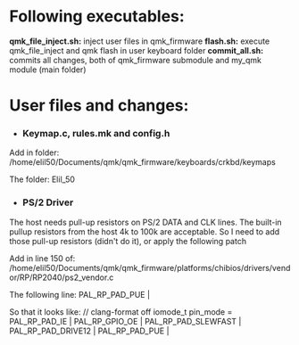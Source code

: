 # Following executables:

**qmk_file_inject.sh:** inject user files in qmk_firmware
**flash.sh:** execute qmk_file_inject and qmk flash in user keyboard folder
**commit_all.sh:** commits all changes, both of qmk_firmware submodule and my_qmk module (main folder) 

# User files and changes:

* ### Keymap.c, rules.mk and config.h

Add in folder:
/home/elil50/Documents/qmk/qmk_firmware/keyboards/crkbd/keymaps

The folder:
Elil_50

* ### PS/2 Driver

The host needs pull-up resistors on PS/2 DATA and CLK lines. The built-in pullup resistors from the host 4k to 100k are acceptable. 
So I need to add those pull-up resistors (didn't do it), or apply the following patch

Add in line 150 of:
/home/elil50/Documents/qmk/qmk_firmware/platforms/chibios/drivers/vendor/RP/RP2040/ps2_vendor.c

The following line:
PAL_RP_PAD_PUE |

So that it looks like:
    // clang-format off
    iomode_t pin_mode = PAL_RP_PAD_IE |
                        PAL_RP_GPIO_OE |
                        PAL_RP_PAD_SLEWFAST |
                        PAL_RP_PAD_DRIVE12 |
                        PAL_RP_PAD_PUE |
